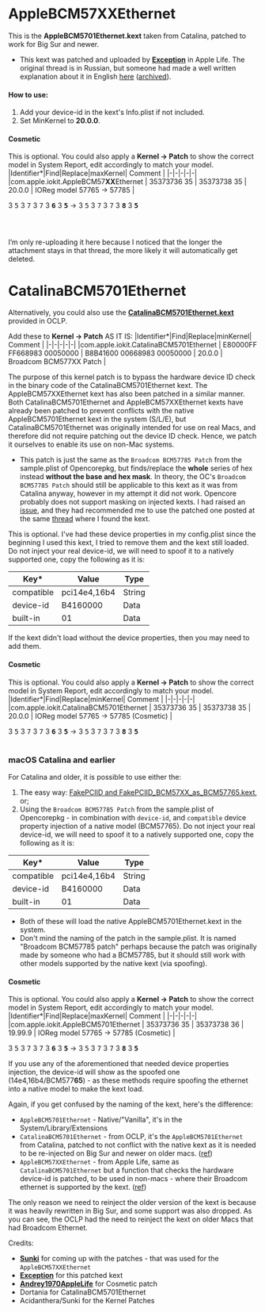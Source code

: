 # AppleBCM57XXEthernet
This is the **AppleBCM5701Ethernet.kext** taken from Catalina, patched to work for Big Sur and newer.
* This kext was patched and uploaded by **[Exception](https://www.applelife.ru/threads/patching-applebcm5701ethernet-kext.27866/page-8#post-930901)** in Apple Life. The original thread is in Russian, but someone had made a well written explanation about it in English [here](https://www.applelife.ru/threads/patching-applebcm5701ethernet-kext.27866/page-9#post-1031837) ([archived](https://web.archive.org/web/20240407122311/https://www.applelife.ru/threads/patching-applebcm5701ethernet-kext.27866/page-9#post-1031837)). 



#### How to use: 
1. Add your device-id in the kext's Info.plist if not included. <br>
2. Set MinKernel to **20.0.0**. <br>

#### Cosmetic
This is optional. You could also apply a **Kernel -> Patch** to show the correct model in System Report, edit accordingly to match your model.
|Identifier*|Find|Replace|maxKernel| Comment |
|-|-|-|-|-|
|com.apple.iokit.AppleBCM57**XX**Ethernet | 35373736 35 | 35373738 35 | 20.0.0 | IOReg model 57765 -> 57785 |

3 <kbd>5</kbd> 3 <kbd>7</kbd> 3 <kbd>7</kbd> 3 <kbd>**6**</kbd> 3 <kbd>**5**</kbd> -> 3 <kbd>5</kbd> 3 <kbd>7</kbd> 3 <kbd>7</kbd> 3 <kbd>**8**</kbd> 3 <kbd>**5**</kbd>

# 
<br>
I’m only re-uploading it here because I noticed that the longer the attachment stays in that thread, the more likely it will automatically get deleted.

# CatalinaBCM5701Ethernet
Alternatively, you could also use the [**CatalinaBCM5701Ethernet.kext**](https://github.com/dortania/OpenCore-Legacy-Patcher/tree/main/payloads/Kexts/Ethernet) provided in OCLP.

Add these to **Kernel -> Patch** AS IT IS:
|Identifier*|Find|Replace|minKernel| Comment |
|-|-|-|-|-|
|com.apple.iokit.CatalinaBCM5701Ethernet | E80000FF FF668983 00050000 | B8B41600 00668983 00050000 | 20.0.0 | Broadcom BCM577XX Patch |

The purpose of this kernel patch is to bypass the hardware device ID check in the binary code of the CatalinaBCM5701Ethernet kext. The AppleBCM57XXEthernet kext has also been patched in a similar manner. Both CatalinaBCM5701Ethernet and AppleBCM57XXEthernet kexts have already been patched to prevent conflicts with the native AppleBCM5701Ethernet kext in the system (S/L/E), but CatalinaBCM5701Ethernet was originally intended for use on real Macs, and therefore did not require patching out the device ID check. Hence, we patch it ourselves to enable its use on non-Mac systems.
  
* This patch is just the same as the `Broadcom BCM57785 Patch` from the sample.plist of Opencorepkg, but finds/replace the **whole** series of hex instead **without the base and hex mask**. In theory, the OC's `Broadcom BCM57785 Patch` should still be applicable to this kext as it was from Catalina anyway, however in my attempt it did not work. Opencore probably does not support masking on injected kexts. I had raised an [issue](https://www.github.com/acidanthera/bugtracker/issues/2394#issuecomment-2042591242), and they had recommended me to use the patched one posted at the same [thread](https://applelife.ru/threads/patching-applebcm5701ethernet-kext.27866/page-8#post-930901) where I found the kext.


This is optional. I've had these device properties in my config.plist since the beginning I used this kext, I tried to remove them and the kext still loaded.  Do not inject your real device-id, we will need to spoof it to a natively supported one, copy the following as it is:

|Key*|Value|Type|
|-|-|-|
|compatible |pci14e4,16b4 |String |
|device-id|B4160000|Data|
|built-in|01|Data|

If the kext didn't load without the device properties, then you may need to add them.

#### Cosmetic
This is optional. You could also apply a **Kernel -> Patch** to show the correct model in System Report, edit accordingly to match your model.
|Identifier*|Find|Replace|minKernel| Comment |
|-|-|-|-|-|
|com.apple.iokit.CatalinaBCM5701Ethernet | 35373736 35 | 35373738 35 | 20.0.0 | IOReg model 57765 -> 57785 (Cosmetic) |

3 <kbd>5</kbd> 3 <kbd>7</kbd> 3 <kbd>7</kbd> 3 <kbd>**6**</kbd> 3 <kbd>**5**</kbd> -> 3 <kbd>5</kbd> 3 <kbd>7</kbd> 3 <kbd>7</kbd> 3 <kbd>**8**</kbd> 3 <kbd>**5**</kbd>

#
### macOS Catalina and earlier
For Catalina and older, it is possible to use either the: <Br>
1.  The easy way: [FakePCIID and FakePCIID_BCM57XX_as_BCM57765.kext](https://github.com/RehabMan/OS-X-Fake-PCI-ID), or;
2.  Using the `Broadcom BCM57785 Patch` from the sample.plist of Opencorepkg - in combination with `device-id`, and `compatible` device property injection of a native model (BCM57765). Do not inject your real device-id, we will need to spoof it to a natively supported one, copy the following as it is:
    
|Key*|Value|Type|
|-|-|-|
|compatible |pci14e4,16b4 |String |
|device-id|B4160000|Data|
|built-in|01|Data|

* Both of these will load the native AppleBCM5701Ethernet.kext in the system. 
* Don't mind the naming of the patch in the sample.plist. It is named "Broadcom BCM57785 patch" perhaps because the patch was originally made by someone who had a BCM57785, but it should still work with other models supported by the native kext (via spoofing).

#### Cosmetic
This is optional. You could also apply a **Kernel -> Patch** to show the correct model in System Report, edit accordingly to match your model.
|Identifier*|Find|Replace|maxKernel| Comment |
|-|-|-|-|-|
|com.apple.iokit.AppleBCM5701Ethernet | 35373736 35 | 35373738 36 | 19.99.9 | IOReg model 57765 -> 57785 (Cosmetic) |

3 <kbd>5</kbd> 3 <kbd>7</kbd> 3 <kbd>7</kbd> 3 <kbd>**6**</kbd> 3 <kbd>**5**</kbd> -> 3 <kbd>5</kbd> 3 <kbd>7</kbd> 3 <kbd>7</kbd> 3 <kbd>**8**</kbd> 3 <kbd>**5**</kbd>

If you use any of the aforementioned that needed device properties injection, the device-id  will show as the spoofed one (14e4,16b4/BCM577**65**) - as these methods require spoofing the ethernet into a native model to make the kext load. 

Again, if you get confused by the naming of the kext, here's the difference:
* `AppleBCM5701Ethernet` - Native/"Vanilla", it's in the System/Library/Extensions
* `CatalinaBCM5701Ethernet` - from OCLP, it's the `AppleBCM5701Ethernet` from Catalina, patched to not conflict with the native kext as it is needed to be re-injected on Big Sur and newer on older macs. ([ref](https://github.com/dortania/OpenCore-Legacy-Patcher/issues/45))
* `AppleBCM57XXEthernet` - from Apple Life, same as `CatalinaBCM5701Ethernet` but a function that checks the hardware device-id is patched, to be used in non-macs - where their Broadcom ethernet is supported by the kext. ([ref](https://www.applelife.ru/threads/patching-applebcm5701ethernet-kext.27866/page-8#post-930901))

The only reason we need to reinject the older version of the kext is because it was heavily rewritten in Big Sur, and some support was also dropped. As you can see, the OCLP had the need to reinject the kext on older Macs that had Broadcom Ethernet. 

Credits: 
- **[Sunki](https://www.applelife.ru/threads/patching-applebcm5701ethernet-kext.27866/page-8#post-930901)** for coming up with the patches - that was used for the `AppleBCM57XXEthernet`
- **[Exception](https://www.applelife.ru/threads/patching-applebcm5701ethernet-kext.27866/page-8#post-930901)** for this patched kext
- **[Andrey1970AppleLife](https://www.applelife.ru/threads/patching-applebcm5701ethernet-kext.27866/page-9#post-1031837)** for Cosmetic patch
- Dortania for CatalinaBCM5701Ethernet
- Acidanthera/Sunki for the Kernel Patches
